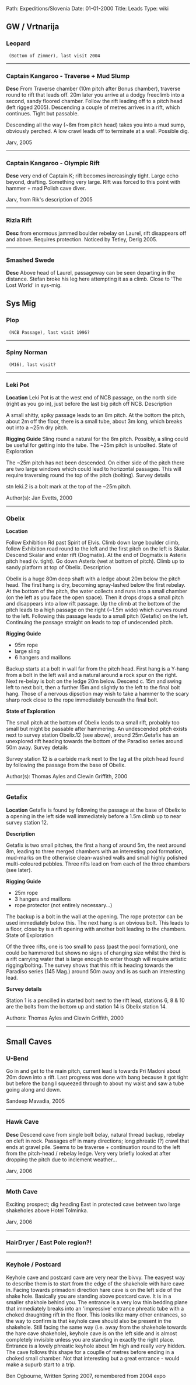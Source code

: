 Path: Expeditions/Slovenia
Date: 01-01-2000
Title: Leads
Type: wiki


GW / Vrtnarija
--------------

### Leopard

     (Bottom of Zimmer), last visit 2004





------------------------------------------------------------------------

### Captain Kangaroo - Traverse + Mud Slump

**Desc** From Traverse chamber (10m pitch after Bonus chamber), traverse
round to rift that leads off. 20m later you arrive at a dodgy freeclimb
into a second, sandy floored chamber. Follow the rift leading off to a
pitch head (left rigged 2005). Descending a couple of metres arrives in
a rift, which continues. Tight but passable.

Descending all the way (\~8m from pitch head) takes you into a mud sump,
obviously perched. A low crawl leads off to terminate at a wall.
Possible dig.

Jarv, 2005





------------------------------------------------------------------------

### Captain Kangaroo - Olympic Rift

**Desc** very end of Captain K; rift becomes increasingly tight. Large
echo beyond, drafting. Something very large. Rift was forced to this
point with hammer + mad Polish cave diver.

Jarv, from Rik's description of 2005





------------------------------------------------------------------------

### Rizla Rift

**Desc** from enormous jammed boulder rebelay on Laurel, rift disappears
off and above. Requires protection. Noticed by Tetley, Derig 2005.





------------------------------------------------------------------------

### Smashed Swede

**Desc** Above head of Laurel, passageway can be seen departing in the
distance. Stefan broke his leg here attempting it as a climb. Close to
'The Lost World' in sys-mig.





Sys Mig
-------

### Plop

     (NCB Passage), last visit 1996?





------------------------------------------------------------------------

### Spiny Norman

     (M16), last visit?





------------------------------------------------------------------------

### Leki Pot

**Location** Leki Pot is at the west end of NCB passage, on the north
side (right as you go in), just before the last big pitch off NCB.
Description

A small shitty, spiky passage leads to an 8m pitch. At the bottom the
pitch, about 2m off the floor, there is a small tube, about 3m long,
which breaks out into a \~25m dry pitch.

**Rigging Guide** Sling round a natural for the 8m pitch. Possibly, a
sling could be useful for getting into the tube. The \~25m pitch is
unbolted. State of Exploration

The \~25m pitch has not been descended. On either side of the pitch
there are two large windows which could lead to horizontal passages.
This will require traversing round the top of the pitch (bolting).
Survey details

stn leki.2 is a bolt mark at the top of the \~25m pitch.

Author(s): Jan Evetts, 2000





------------------------------------------------------------------------

### Obelix

**Location**

Follow Exhibition Rd past Spirit of Elvis. Climb down large boulder
climb, follow Exhibition road round to the left and the first pitch on
the left is Skalar. Descend Skalar and enter rift (Dogmatix). At the end
of Dogmatix is Asterix pitch head (v. tight). Go down Asterix (wet at
bottom of pitch). Climb up to sandy platform at top of Obelix.
Description

Obelix is a huge 80m deep shaft with a ledge about 20m below the pitch
head. The first hang is dry, becoming spray-lashed below the first
rebelay. At the bottom of the pitch, the water collects and runs into a
small chamber (on the left as you face the open space). Then it drops
drops a small pitch and disappears into a low rift passage. Up the climb
at the bottom of the pitch leads to a high passage on the right (\~1.5m
wide) which curves round to the left. Following this passage leads to a
small pitch (Getafix) on the left. Continuing the passage straight on
leads to top of undecended pitch.

**Rigging Guide**

-   95m rope
-   large sling
-   6 hangers and maillons

Backup starts at a bolt in wall far from the pitch head. First hang is a
Y-hang from a bolt in the left wall and a natural around a rock spur on
the right. Next re-belay is bolt on the ledge 20m below. Descend c. 15m
and swing left to next bolt, then a further 15m and slightly to the left
to the final bolt hang. Those of a nervous dipsotion may wish to take a
hammer to the scary sharp rock close to the rope immediately beneath the
final bolt.

**State of Exploration**

The small pitch at the bottom of Obelix leads to a small rift, probably
too small but might be passable after hammering. An undescended pitch
exists next to survey station Obelix.12 (see above), around 25m.Getafix
has an unexplored rift heading towards the bottom of the Paradiso series
around 50m away. Survey details

Survey station 12 is a carbide mark next to the tag at the pitch head
found by following the passage from the base of Obelix.

Author(s): Thomas Ayles and Clewin Griffith, 2000





------------------------------------------------------------------------

### Getafix

**Location** Getafix is found by following the passage at the base of
Obelix to a opening in the left side wall immediately before a 1.5m
climb up to near survey station 12.

**Description**

Getafix is two small pitches, the first a hang of around 5m, the next
around 8m, leading to three merged chambers with an interesting pool
formation, mud-marks on the otherwise clean-washed walls and small
highly polished multi-coloured pebbles. Three rifts lead on from each of
the three chambers (see later).

**Rigging Guide**

-   25m rope
-   3 hangers and maillons
-   rope protector (not entirely necessary...)

The backup is a bolt in the wall at the opening. The rope protector can
be used immediately below this. The next hang is an obvious bolt. This
leads to a floor, close by is a rift opening with another bolt leading
to the chambers. State of Exploration

Of the three rifts, one is too small to pass (past the pool formation),
one could be hammered but shows no signs of changing size whilst the
third is a rift carrying water that is large enough to enter though will
require artistic rigging/bolting. The survey shows that this rift is
heading towards the Paradiso series (145 Mag.) around 50m away and is as
such an interesting lead.

**Survey details**

Station 1 is a pencilled in started bolt next to the rift lead, stations
6, 8 & 10 are the bolts from the bottom up and station 14 is Obelix
station 14.

Authors: Thomas Ayles and Clewin Griffith, 2000





------------------------------------------------------------------------

Small Caves
-----------

### U-Bend

Go in and get to the main pitch, current lead is towards Pri Madoni
about 20m down into a rift. Last progress was done with bang because it
got tight but before the bang I squeezed through to about my waist and
saw a tube going along and down.

Sandeep Mavadia, 2005





------------------------------------------------------------------------

### Hawk Cave

**Desc** Descend cave from single bolt belay, natural thread backup,
rebelay on cleft in rock. Passages off in many directions; long phreatic
(?) crawl that ends at gravel pile. Seems to be traverse + continuation
round to the left from the pitch-head / rebelay ledge. Very very briefly
looked at after dropping the pitch due to inclement weather...

Jarv, 2006





------------------------------------------------------------------------

### Moth Cave

Exciting prospect; dig heading East in protected cave between two large
shakeholes above Hotel Tolminka.

Jarv, 2006





------------------------------------------------------------------------

### HairDryer / East Pole region?!

------------------------------------------------------------------------

### Keyhole / Postcard

Keyhole cave and postcard cave are very near the bivvy. The easyest way
to describe them is to start from the edge of the shakehole with hare
cave in. Facing towards primadoni direction hare cave is on the left
side of the shake hole. Basically you are standing above postcard cave.
It is in a smaller shakhole behind you. The entrance is a very low thin
bedding plane that immediately breaks into an 'impressive' entrance
phreatic tube with a choked draughting rift in the floor. This looks
like many other entrances, so the way to confirm is that keyhole cave
should also be present in the shakehole. Still facing the same way (i.e.
away from the shakehole towards the hare cave shakehole), keyhole cave
is on the left side and is almost completely invisible unless you are
standing in exactly the right place. Entrance is a lovely phreatic
keyhole about 1m high and really very hidden. The cave follows this
shape for a couplle of metres before ending in a choked small chamber.
Not that interesting but a great entrance - would make a supurb start to
a trip.

Ben Ogbourne, Written Spring 2007, remembered from 2004 expo
